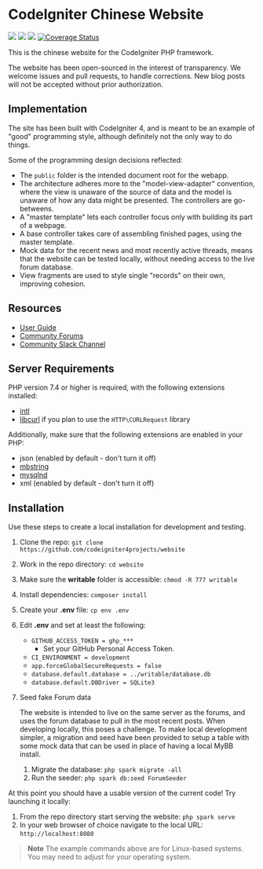 # CodeIgniter Chinese Website

[![](https://github.com/CodeIgniter-Chinese/website/workflows/PHPUnit/badge.svg)](https://github.com/CodeIgniter-Chinese/website/actions/workflows/phpunit.yml)
[![](https://github.com/CodeIgniter-Chinese/website/workflows/PHPStan/badge.svg)](https://github.com/CodeIgniter-Chinese/website/actions/workflows/phpstan.yml)
[![](https://github.com/CodeIgniter-Chinese/website/workflows/Deptrac/badge.svg)](https://github.com/CodeIgniter-Chinese/website/actions/workflows/deptrac.yml)
[![Coverage Status](https://coveralls.io/repos/github/CodeIgniter-Chinese/website/badge.svg?branch=develop)](https://coveralls.io/github/CodeIgniter-Chinese/website?branch=develop)

This is the chinese website for the CodeIgniter PHP framework.

The website has been open-sourced in the interest of transparency.
We welcome issues and pull requests, to handle corrections.
New blog posts will not be accepted without prior authorization.

## Implementation

The site has been built with CodeIgniter 4, and is meant to be an example
of "good" programming style, although definitely not
the only way to do things.

Some of the programming design decisions reflected:

-   The `public` folder is the intended document root for the webapp.
-   The architecture adheres more to the "model-view-adapter" convention,
    where the view is unaware of the source of data and the model is unaware of
    how any data might be presented. The controllers are go-betweens.
-   A "master template" lets each controller focus
    only with building its part of a webpage.
-   A base controller takes care of assembling finished pages, using the
    master template.
-   Mock data for the recent news and most recently active threads, means
    that the website can be tested locally, without needing access to
    the live forum database.
-   View fragments are used to style single "records" on their own,
    improving cohesion.

## Resources

-  [User Guide](https://codeigniter.com/user_guide/index.html)
-  [Community Forums](https://forum.codeigniter.com/)
-  [Community Slack Channel](https://codeigniterchat.slack.com)

## Server Requirements

PHP version 7.4 or higher is required, with the following extensions installed:

- [intl](https://php.net/manual/en/intl.requirements.php)
- [libcurl](https://php.net/manual/en/curl.requirements.php) if you plan to use the `HTTP\CURLRequest` library

Additionally, make sure that the following extensions are enabled in your PHP:

- json (enabled by default - don't turn it off)
- [mbstring](https://php.net/manual/en/mbstring.installation.php)
- [mysqlnd](https://php.net/manual/en/mysqlnd.install.php)
- xml (enabled by default - don't turn it off)

## Installation

Use these steps to create a local installation for development and testing.

1. Clone the repo: `git clone https://github.com/codeigniter4projects/website`
2. Work in the repo directory: `cd website`
3. Make sure the **writable** folder is accessible: `chmod -R 777 writable`
4. Install dependencies: `composer install`
5. Create your **.env** file: `cp env .env`
6. Edit **.env** and set at least the following:
    * `GITHUB_ACCESS_TOKEN = ghp_***`
        * Set your GitHub Personal Access Token.
    * `CI_ENVIRONMENT = development`
    * `app.forceGlobalSecureRequests = false`
    * `database.default.database = ../writable/database.db`
    * `database.default.DBDriver = SQLite3`
7. Seed fake Forum data

    The website is intended to live on the same server as the forums, and uses the forum
    database to pull in the most recent posts. When developing locally, this poses a challenge.
    To make local development simpler, a migration and seed have been provided to setup a
    table with some mock data that can be used in place of having a local MyBB install.

    1. Migrate the database: `php spark migrate -all`
    2. Run the seeder: `php spark db:seed ForumSeeder`

At this point you should have a usable version of the current code! Try launching it locally:

1. From the repo directory start serving the website: `php spark serve`
2. In your web browser of choice navigate to the local URL: `http://localhost:8080`

> **Note** The example commands above are for Linux-based systems. You may need to adjust for your operating system.
